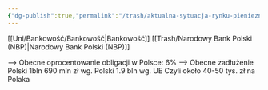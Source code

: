 ```yaml
---
{"dg-publish":true,"permalink":"/trash/aktualna-sytuacja-rynku-pienieznego/","created":"1970-01-01T01:00:00.000+01:00","updated":"2025-06-16T12:32:17.058+02:00"}
---
```


[[Uni/Bankowość/Bankowość\|Bankowość]]
[[Trash/Narodowy Bank Polski (NBP)\|Narodowy Bank Polski (NBP)]]

--> Obecne oprocentowanie obligacji w Polsce: 6%
--> Obecne zadłużenie Polski
	1bln 690 mln zł wg. Polski
	1.9 bln wg. UE
	Czyli około 40-50 tys. zł na Polaka
